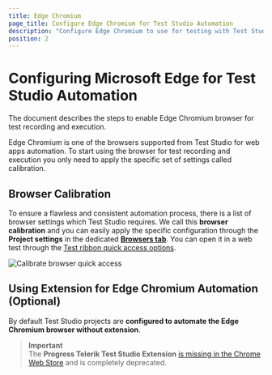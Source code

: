 ```yaml
---
title: Edge Chromium
page_title: Configure Edge Chromium for Test Studio Automation
description: "Configure Edge Chromium to use for testing with Test Studio. Prerequisites for testing against Edge Chromium with Test Studio. Edge Chromium extension not found."
position: 2
---
```


# Configuring Microsoft Edge for Test Studio Automation 

The document describes the steps to enable Edge Chromium browser for test recording and execution.

Edge Chromium is one of the browsers supported from Test Studio for web apps automation. To start using the browser for test recording and execution you only need to apply the specific set of settings called calibration.  

## Browser Calibration

To ensure a flawless and consistent automation process, there is a list of browser settings which Test Studio requires. We call this **browser calibration** and you can easily apply the specific configuration through the __Project settings__ in the dedicated <a href="/features/project-settings/browsers" target="_blank">__Browsers tab__</a>. You can open it in a web test through the <a href="/automated-tests/test-execution/quick-run-browsers#calibrate-browsers" target="_blank">Test ribbon quick access options</a>. 

![Calibrate browser quick access](/img/automated-tests/test-execution/quick-run-browsers/fig2.png)

## Using Extension for Edge Chromium Automation (Optional)

By default Test Studio projects are __configured to automate the Edge Chromium browser without extension__. 


> __Important__
> <br>
> The __Progress Telerik Test Studio Extension__ <a href="/knowledge-base/browsers-kb/telerik-test-studio-extension-not-available-in-web-store" target="_blank">is missing in the Chrome Web Store</a> and is completely deprecated.



<script>
window.addEventListener('DOMContentLoaded', function () {
$(".toggle_container").hide();
    
    $("p.trigger").click(function(e){
        e.preventDefault();
        $(this).toggleClass("active").next().slideToggle("normal");
		$(this).find('#d').text(function (i, oldText) {
        return $.trim(oldText) == '+' ? '-' : '+';
		});
		
    });
    });
</script>


